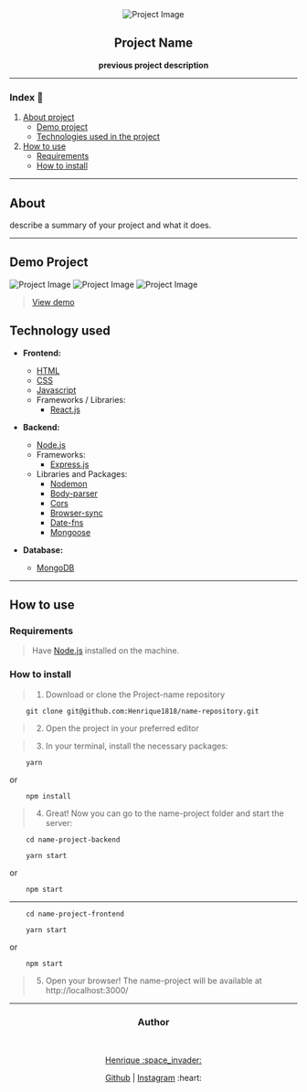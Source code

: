 <div align="center">
<img src="project-image-url" alt="Project Image">

<br />
<h2>Project Name</h2>

<p><strong>previous project description</strong></p>
</div>


---

### Index :bookmark_tabs:

1. [About project](#about)
    - [Demo project](#demo-project)
    - [Technologies used in the project](#technologies-used)
2. [How to use](#how-to-use)
    - [Requirements](#requirements)
    - [How to install](#how-to-install)

---

## About

describe a summary of your project and what it does.


---

## Demo Project

![Project Image](project-image)
![Project Image](project-image)
![Project Image](project-image)

> [View demo](view-demo-project)

## Technology used

- **Frontend:**
    - [HTML](html)
    - [CSS](CSS)
    - [Javascript](Javascript)
    - Frameworks / Libraries:
        - [React.js](React.js)

- **Backend:**
    - [Node.js](Node.js)
    - Frameworks:
        - [Express.js](Express.js)
    - Libraries and Packages:
        - [Nodemon](Nodemon)
        - [Body-parser](Body-parser)
        - [Cors](Cors)
        - [Browser-sync](Browser-sync)
        - [Date-fns](Date-fns)
        - [Mongoose](Mongoose)

- **Database:**
    - [MongoDB](MongoDB)


---

## How to use

### Requirements

> Have [Node.js](pageHome-node) installed on the machine.


### How to install

> 1. Download or clone the Project-name repository

``` 
    git clone git@github.com:Henrique1818/name-repository.git
```

> 2. Open the project in your preferred editor

> 3. In your terminal, install the necessary packages:

``` 
    yarn
```
or
``` 
    npm install
```

> 4. Great! Now you can go to the name-project folder and start the server:
``` 
    cd name-project-backend

    yarn start
```
or
``` 
    npm start
```


---


``` 
    cd name-project-frontend

    yarn start
```
or
``` 
    npm start
```

> 5. Open your browser! The name-project will be available at http://localhost:3000/


---


<div align="center">
<h3>Author</h3>

<br />
<p>
<a href="www.linkedin.com/in/luiz-henrique1889" target="_blank">Henrique :space_invader:</a>
</p>

<p align="center">
    <span>
        <a href="https://github.com/Henrique1818" target="_blank">Github</a>
    </span>
    |
    <span>
        <a href="https://www.instagram.com/henrique18_89/" target="_blank">Instagram</a>
    </span>
    :heart:
</p>
</div>
